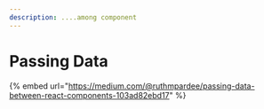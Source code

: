 ```yaml
---
description: ....among component
---
```


# Passing Data

{% embed url="https://medium.com/@ruthmpardee/passing-data-between-react-components-103ad82ebd17" %}



